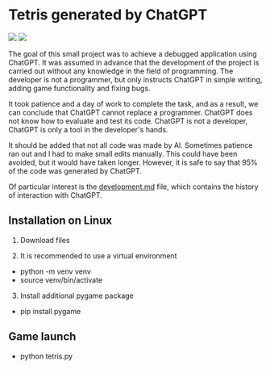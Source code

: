 # Tetris generated by ChatGPT

![](https://badgen.net/badge/Python/3.10/blue) ![](https://badgen.net/badge/Pygame/2.4.0/gray)

The goal of this small project was to achieve a debugged application using ChatGPT. It was assumed in advance that the development of the project is carried out without any knowledge in the field of programming. The developer is not a programmer, but only instructs ChatGPT in simple writing, adding game functionality and fixing bugs.

It took patience and a day of work to complete the task, and as a result, we can conclude that ChatGPT cannot replace a programmer. ChatGPT does not know how to evaluate and test its code. ChatGPT is not a developer, ChatGPT is only a tool in the developer's hands.

It should be added that not all code was made by AI. Sometimes patience ran out and I had to make small edits manually. This could have been avoided, but it would have taken longer. However, it is safe to say that 95% of the code was generated by ChatGPT.

Of particular interest is the [development.md](https://github.com/evgrmn/ChatGPT_Tetris/blob/master/development.md) file, which contains the history of interaction with ChatGPT.

## Installation on Linux

1. Download files

2. It is recommended to use a virtual environment

- python -m venv venv
- source venv/bin/activate

3. Install additional pygame package

- pip install pygame

## Game launch

- python tetris.py